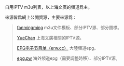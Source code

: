 自用IPTV m3u列表，以上海文廣的頻道爲主。

來源皆爲網上公開資源，主要來源爲：
> [fanmingming](https://github.com/fanmingming/live) m3u文件模板、部分IPTV源、部分圖標。
> 
> [YueChan](https://github.com/YueChan/Live) 上海文廣相關的IPTV源。
> 
> [EPG电子节目单（erw.cc）](http://epg.erw.cc/) 大陸頻道epg。
> 
> [epg.pw](https://epg.pw/) 海外頻道epg（需要調整時移）、部分IPTV源。
